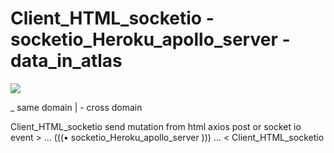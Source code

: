 # Client_HTML_socketio - socketio_Heroku_apollo_server - data_in_atlas

<img src="https://user-images.githubusercontent.com/25323947/72556878-94f69480-386d-11ea-8ef9-ad568d621fb2.png">

_ same domain | - cross domain

Client_HTML_socketio send mutation from html axios post or socket io event > ... (((• socketio_Heroku_apollo_server ))) ... < Client_HTML_socketio



